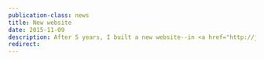 ```yaml
---
publication-class: news
title: New website
date: 2015-11-09
description: After 5 years, I built a new website--in <a href="http://jekyllrb.com/">Jekyll</a>! Now updates can be pushed via <a href="http://github.com/">Github</a>... sweet!
redirect:
---
```

